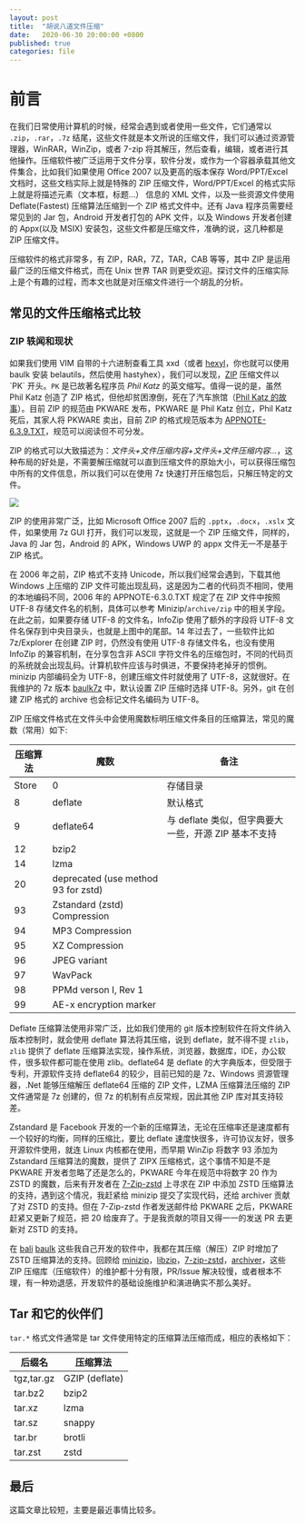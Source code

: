 ```yaml
---
layout: post
title:  "胡说八道文件压缩"
date:   2020-06-30 20:00:00 +0800
published: true
categories: file
---
```


# 前言

在我们日常使用计算机的时候，经常会遇到或者使用一些文件，它们通常以 `.zip`，`.rar`，`.7z` 结尾，这些文件就是本文所说的压缩文件，我们可以通过资源管理器，WinRAR，WinZip，或者 7-zip 将其解压，然后查看，编辑，或者进行其他操作。压缩软件被广泛运用于文件分享，软件分发，或作为一个容器承载其他文件集合，比如我们如果使用 Office 2007 以及更高的版本保存 Word/PPT/Excel 文档时，这些文档实际上就是特殊的 ZIP 压缩文件，Word/PPT/Excel 的格式实际上就是将描述元素（文本框，标题...） 信息的 XML 文件，以及一些资源文件使用 Deflate(Fastest) 压缩算法压缩到一个 ZIP 格式文件中。还有 Java 程序员需要经常见到的 Jar 包，Android 开发者打包的 APK 文件，以及 Windows 开发者创建的 Appx(以及 MSIX) 安装包，这些文件都是压缩文件，准确的说，这几种都是 ZIP 压缩文件。

压缩软件的格式非常多，有 ZIP，RAR，7Z，TAR，CAB 等等，其中 ZIP 是运用最广泛的压缩文件格式，而在 Unix 世界 TAR 则更受欢迎。探讨文件的压缩实际上是个有趣的过程，而本文也就是对压缩文件进行一个胡乱的分析。

## 常见的文件压缩格式比较

### ZIP 轶闻和现状

如果我们使用 VIM 自带的十六进制查看工具 xxd（或者 [hexyl](https://github.com/sharkdp/hexyl)，你也就可以使用 baulk 安装 belautils，然后使用 hastyhex），我们可以发现，[ZIP](https://en.wikipedia.org/wiki/Zip_(file_format)) 压缩文件以 `PK` 开头。`PK`
是已故著名程序员 *Phil Katz* 的英文缩写。值得一说的是，虽然 Phil Katz 创造了 ZIP 格式，但他却贫困潦倒，死在了汽车旅馆（[Phil Katz 的故事](http://www.bbsdocumentary.com/library/CONTROVERSY/LAWSUITS/SEA/katzbio.txt)）。目前 ZIP 的规范由 PKWARE 发布，PKWARE 是 Phil Katz 创立，Phil Katz 死后，其家人将 PKWARE 卖出，目前 ZIP 的格式规范版本为 [APPNOTE-6.3.9.TXT](https://pkware.cachefly.net/webdocs/APPNOTE/APPNOTE-6.3.9.TXT)，规范可以阅读但不可分发。

ZIP 的格式可以大致描述为：*文件头+文件压缩内容+文件头+文件压缩内容...*，这种布局的好处是，不需要解压缩就可以直到压缩文件的原始大小，可以获得压缩包中所有的文件信息，所以我们可以在使用 7z 快速打开压缩包后，只解压特定的文件。

![](https://s1.ax1x.com/2020/07/18/U28wXn.png)

ZIP 的使用非常广泛，比如 Microsoft Office 2007 后的 `.pptx`，`.docx`，`.xslx` 文件，如果使用 7z GUI 打开，我们可以发现，这就是一个 ZIP 压缩文件，同样的，Java 的 Jar 包，Android 的 APK，Windows UWP 的 appx 文件无一不是基于 ZIP 格式。

在 2006 年之前，ZIP 格式不支持 Unicode，所以我们经常会遇到，下载其他 Windows 上压缩的 ZIP 文件可能出现乱码，这是因为二者的代码页不相同，使用的本地编码不同，2006 年的 APPNOTE-6.3.0.TXT 规定了在 ZIP 文件中按照 UTF-8 存储文件名的机制，具体可以参考 Minizip/`archive/zip` 中的相关字段。在此之前，如果要存储 UTF-8 的文件名，InfoZip 使用了额外的字段将 UTF-8 文件名保存到中央目录头，也就是上图中的尾部。14 年过去了，一些软件比如 7z/Explorer 在创建 ZIP 时，仍然没有使用 UTF-8 存储文件名，也没有使用 InfoZip 的兼容机制，在分享包含非 ASCII 字符文件名的压缩包时，不同的代码页的系统就会出现乱码。计算机软件应该与时俱进，不要保持老掉牙的惯例。minizip 内部编码全为 UTF-8，创建压缩文件时就使用了 UTF-8，这就很好。在我维护的 7z 版本 [baulk7z](https://github.com/baulk/baulk7z) 中，默认设置 ZIP 压缩时选择 UTF-8。另外，git 在创建 ZIP 格式的 archive 也会标记文件名编码为 UTF-8。

ZIP 压缩文件格式在文件头中会使用魔数标明压缩文件条目的压缩算法，常见的魔数（常用）如下:

|压缩算法|魔数|备注|
|---|---|---|
|Store|0|存储目录|
|8|deflate|默认格式|
|9|deflate64|与 deflate 类似，但字典要大一些，开源 ZIP 基本不支持|
|12|bzip2||
|14|lzma||
|20|deprecated (use method 93 for zstd)||
|93|Zstandard (zstd) Compression||
|94|MP3 Compression||
|95|XZ Compression||
|96|JPEG variant||
|97|WavPack||
|98|PPMd verson I, Rev 1||
|99|AE-x encryption marker||

Deflate 压缩算法使用非常广泛，比如我们使用的 git 版本控制软件在将文件纳入版本控制时，就会使用 deflate 算法将其压缩，说到 deflate，就不得不提 `zlib`，`zlib` 提供了 deflate 压缩算法实现，操作系统，浏览器，数据库，IDE，办公软件，很多软件都可能在使用 zlib。deflate64 是 deflate 的大字典版本，但受限于专利，开源软件支持 deflate64 的较少，目前已知的是 7z、Windows 资源管理器，.Net 能够压缩解压 deflate64 压缩的 ZIP 文件，LZMA 压缩算法压缩的 ZIP 文件通常是 7z 创建的，但 7z 的机制有点反常规，因此其他 ZIP 库对其支持较差。

Zstandard 是 Facebook 开发的一个新的压缩算法，无论在压缩率还是速度都有一个较好的均衡，同样的压缩比，要比 deflate 速度快很多，许可协议友好，很多开源软件使用，就连 Linux 内核都在使用，而早期 WinZip 将数字 93 添加为 Zstandard 压缩算法的魔数，提供了 ZIPX 压缩格式，这个事情不知是不是 PKWARE 开发者忽略了还是怎么的，PKWARE 今年在规范中将数字 20 作为 ZSTD 的魔数，后来有开发者在 [7-Zip-zstd](https://github.com/mcmilk/7-Zip-zstd) 上寻求在 ZIP 中添加 ZSTD 压缩算法的支持，遇到这个情况，我赶紧给 minizip 提交了实现代码，还给 archiver 贡献了对 ZSTD 的支持。但在 7-Zip-zstd 作者发送邮件给 PKWARE 之后，PKWARE 赶紧又更新了规范，把 20 给废弃了。于是我贡献的项目又得一一的发送 PR 去更新对 ZSTD 的支持。

在 [bali](https://github.com/balibuild/bali) [baulk](https://github.com/baulk/baulk) 这些我自己开发的软件中，我都在其压缩（解压）ZIP 时增加了 ZSTD 压缩算法的支持。回顾给 [minizip](https://github.com/nmoinvaz/minizip/pulls?q=is%3Apr+author%3Afcharlie+is%3Aclosed)，[libzip](https://github.com/nih-at/libzip/pull/181)，[7-zip-zstd](https://github.com/mcmilk/7-Zip-zstd/pull/140)，[archiver](https://github.com/mholt/archiver/pulls?q=is%3Apr+is%3Aclosed+author%3Afcharlie)，这些 ZIP 压缩库（压缩软件）的维护都十分有限，PR/Issue 解决较慢，或者根本不理，有一种劝退感，开发软件的基础设施维护和演进确实不那么美好。

## Tar 和它的伙伴们

`tar.*` 格式文件通常是 tar 文件使用特定的压缩算法压缩而成，相应的表格如下：

|后缀名|压缩算法|
|---|---|
|tgz,tar.gz|GZIP (deflate)|
|tar.bz2|bzip2|
|tar.xz|lzma|
|tar.sz|snappy|
|tar.br|brotli|
|tar.zst|zstd|


## 最后

这篇文章比较短，主要是最近事情比较多。